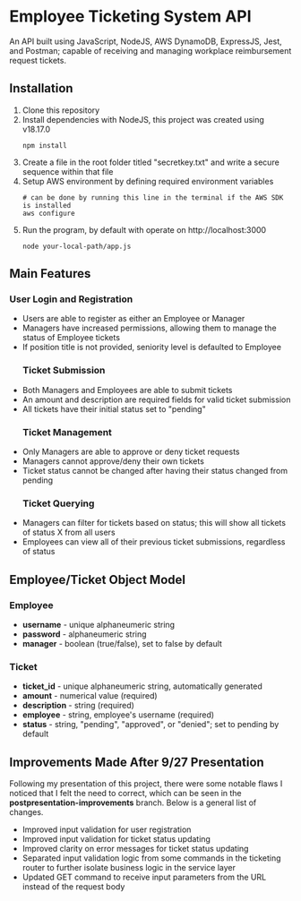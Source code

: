 # Employee Ticketing System API
An API built using JavaScript, NodeJS, AWS DynamoDB, ExpressJS, Jest, and Postman; capable of receiving and managing workplace reimbursement request tickets.

## Installation
1. Clone this repository
2. Install dependencies with NodeJS, this project was created using v18.17.0
   ```shell
   npm install
3. Create a file in the root folder titled "secretkey.txt" and write a secure sequence within that file
4. Setup AWS environment by defining required environment variables
   ```shell
   # can be done by running this line in the terminal if the AWS SDK is installed
   aws configure
5. Run the program, by default with operate on http://localhost:3000
   ```shell
   node your-local-path/app.js

## Main Features
  ### User Login and Registration
- Users are able to register as either an Employee or Manager
- Managers have increased permissions, allowing them to manage the status of Employee tickets
- If position title is not provided, seniority level is defaulted to Employee
  ### Ticket Submission
- Both Managers and Employees are able to submit tickets
- An amount and description are required fields for valid ticket submission
- All tickets have their initial status set to "pending"
  ### Ticket Management
- Only Managers are able to approve or deny ticket requests
- Managers cannot approve/deny their own tickets
- Ticket status cannot be changed after having their status changed from pending
  ### Ticket Querying
- Managers can filter for tickets based on status; this will show all tickets of status X from all users
- Employees can view all of their previous ticket submissions, regardless of status

## Employee/Ticket Object Model
### Employee
- **username** - unique alphaneumeric string
- **password** - alphaneumeric string
- **manager** - boolean (true/false), set to false by default
### Ticket
- **ticket_id** - unique alphaneumeric string, automatically generated
- **amount** - numerical value (required)
- **description** - string (required)
- **employee** - string, employee's username (required)
- **status** - string, "pending", "approved", or "denied"; set to pending by default

## Improvements Made After 9/27 Presentation
Following my presentation of this project, there were some notable flaws I noticed that I felt the need to correct, which can be seen in the **postpresentation-improvements** branch. Below is a general list of changes.
- Improved input validation for user registration
- Improved input validation for ticket status updating
- Improved clarity on error messages for ticket status updating
- Separated input validation logic from some commands in the ticketing router to further isolate business logic in the service layer
- Updated GET command to receive input parameters from the URL instead of the request body
